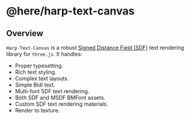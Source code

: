 # @here/harp-text-canvas

## Overview

`Harp-Text-Canvas` is a robust [Signed Distance Field (SDF)](https://en.wikipedia.org/wiki/Signed_distance_function) text rendering library for `three.js`. It
handles:

  * Proper typesetting.
  * Rich text styling.
  * Complex text layouts.
  * Simple Bidi text.
  * Multi-font SDF text rendering.
  * Both SDF and MSDF BMFont assets.
  * Custom SDF text rendering materials.
  * Render to texture.
